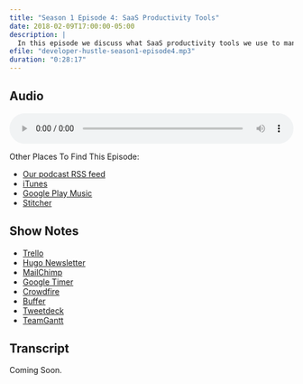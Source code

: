 ```yaml
---
title: "Season 1 Episode 4: SaaS Productivity Tools"
date: 2018-02-09T17:00:00-05:00
description: |
  In this episode we discuss what SaaS productivity tools we use to manage our projects.
efile: "developer-hustle-season1-episode4.mp3"
duration: "0:28:17"
---
```


## Audio

<audio style="width:100%;" controls>
	<source src="http://dl.developerhustle.io/developer-hustle-season1-episode4.mp3" type="audio/mpeg" />
</audio>

Other Places To Find This Episode:

- [Our podcast RSS feed](https://DeveloperHustle.io/episodes/index.xml)
- [iTunes](https://itunes.apple.com/us/podcast/developer-hustle/id1338544467)
- [Google Play Music](https://playmusic.app.goo.gl/?ibi=com.google.PlayMusic&isi=691797987&ius=googleplaymusic&apn=com.google.android.music&link=https://play.google.com/music/m/Iurdet57b3zqqvalbsksrvbinse?t%3DDeveloper_Hustle%26pcampaignid%3DMKT-na-all-co-pr-mu-pod-16)
- [Stitcher](http://stitcher.com/s?fid=165580&refid=stpr)

## Show Notes

- [Trello](https://trello.com)
- [Hugo Newsletter](https://HugoNewsletter.com)
- [MailChimp](https://mailchimp.com/)
- [Google Timer](https://www.google.com/search?q=Google+Timer&oq=Google+Timer&aqs=chrome..69i57j0l5.1600j0j7&sourceid=chrome&ie=UTF-8)
- [Crowdfire](https://www.crowdfireapp.com/)
- [Buffer](https://buffer.com)
- [Tweetdeck](https://tweetdeck.twitter.com/)
- [TeamGantt](https://www.teamgantt.com/)

## Transcript

Coming Soon.
